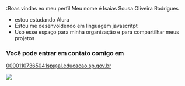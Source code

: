 :Boas vindas eo meu perfil
Meu nome é Isaias Sousa Oliveira Rodrigues
- estou estudando Alura
- Estou me desenvoldendo em linguagem javascritpt
- Uso esse espaço para minha  organização e para compartilhar meus projetos

### Você pode entrar em contato comigo em

00001107365041sp@al.educacao.sp.gov.br

![](https://media1.tenor.com/m/T6-5hBkirjkAAAAC/troll-face.gif)
